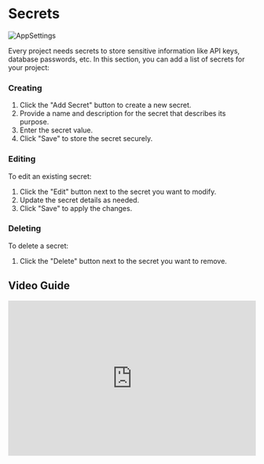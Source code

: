 # Secrets

![AppSettings](/settings/projectSettings/3.png)

Every project needs secrets to store sensitive information like API keys, database passwords, etc. In this section, you can add a list of secrets for your project:

### Creating

1. Click the "Add Secret" button to create a new secret.
2. Provide a name and description for the secret that describes its purpose. 
3. Enter the secret value.
4. Click "Save" to store the secret securely.


### Editing
To edit an existing secret:
1. Click the "Edit" button next to the secret you want to modify.
2. Update the secret details as needed.
3. Click "Save" to apply the changes.

### Deleting

To delete a secret:
1. Click the "Delete" button next to the secret you want to remove.


## Video Guide


<iframe width="100%" height="315" src="https://www.youtube.com/embed/97ndwO6Heek?si=I1luQfciotAy5i0O" title="YouTube video player" frameborder="0" allow="accelerometer; autoplay; clipboard-write; encrypted-media; gyroscope; picture-in-picture; web-share" referrerpolicy="strict-origin-when-cross-origin" allowfullscreen></iframe>